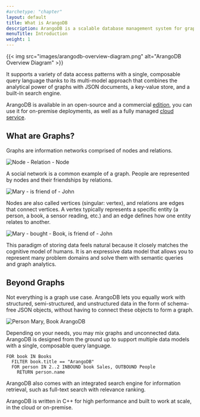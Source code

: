 ```yaml
---
#archetype: "chapter"
layout: default
title: What is ArangoDB
description: ArangoDB is a scalable database management system for graphs, with a broad range of features and a rich ecosystem
menuTitle: Introduction
weight: 1
---
```


{{< img src="images/arangodb-overview-diagram.png" alt="ArangoDB Overview Diagram" >}}


It supports a variety of data access patterns with a single, composable query
language thanks to its multi-model approach that combines the analytical power
of graphs with JSON documents, a key-value store, and a built-in search engine.

ArangoDB is available in an open-source and a commercial [edition](features.html),
you can use it for on-premise deployments, as well as a fully managed
[cloud service](oasis/).

## What are Graphs?

Graphs are information networks comprised of nodes and relations.

![Node - Relation - Node](images/data-model-graph-relation-abstract.png)

A social network is a common example of a graph. People are represented by nodes
and their friendships by relations.

![Mary - is friend of - John](images/data-model-graph-relation-concrete.png)

Nodes are also called vertices (singular: vertex), and relations are edges that
connect vertices.
A vertex typically represents a specific entity (a person, a book, a sensor
reading, etc.) and an edge defines how one entity relates to another.

![Mary - bought - Book, is friend of - John](images/data-model-graph-relations.png)

This paradigm of storing data feels natural because it closely matches the
cognitive model of humans. It is an expressive data model that allows you to
represent many problem domains and solve them with semantic queries and graph
analytics.

## Beyond Graphs

Not everything is a graph use case. ArangoDB lets you equally work with
structured, semi-structured, and unstructured data in the form of schema-free
JSON objects, without having to connect these objects to form a graph.

![Person Mary, Book ArangoDB](images/data-model-document.png)

<!-- TODO:
Seems too disconnected, what is the relation?
Maybe multiple docs, maybe also include folders (collections)?
-->

Depending on your needs, you may mix graphs and unconnected data.
ArangoDB is designed from the ground up to support multiple data models with a
single, composable query language.

```aql
FOR book IN Books
  FILTER book.title == "ArangoDB"
  FOR person IN 2..2 INBOUND book Sales, OUTBOUND People
    RETURN person.name
```

ArangoDB also comes with an integrated search engine for information retrieval,
such as full-text search with relevance ranking.

ArangoDB is written in C++ for high performance and built to work at scale, in
the cloud or on-premise.

<!-- deployment options, move from features page, on-prem vs cloud? -->
